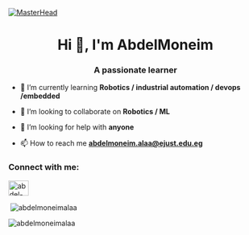 [![MasterHead](https://1.bp.blogspot.com/-7A4WynwLsMw/XbBpCXG8fHI/AAAAAAAAMt4/uOa1bpLskYgrwGbllhSu2SDj_Mig8SXJQCLcBGAsYHQ/s1600/2000_600px.gif)](https://abdelmoneimalaa.io)

<h1 align="center">Hi 👋, I'm AbdelMoneim</h1>
<h3 align="center">A passionate learner</h3>

- 🌱 I’m currently learning **Robotics / industrial automation / devops /embedded**

- 👯 I’m looking to collaborate on **Robotics / ML**

- 🤝 I’m looking for help with **anyone**

- 📫 How to reach me **abdelmoneim.alaa@ejust.edu.eg**

<h3 align="left">Connect with me:</h3>
<p align="left">
<a href="https://linkedin.com/in/abdel-moneim-alaa-8560321b1" target="blank"><img align="center" src="https://raw.githubusercontent.com/rahuldkjain/github-profile-readme-generator/master/src/images/icons/Social/linked-in-alt.svg" alt="abdel-moneim-alaa-8560321b1" height="30" width="40" /></a>
</p>

<p>&nbsp;<img align="center" src="https://github-readme-stats.vercel.app/api?username=abdelmoneimalaa&show_icons=true&locale=en" alt="abdelmoneimalaa" /></p>

<p><img align="center" src="https://github-readme-streak-stats.herokuapp.com/?user=abdelmoneimalaa&" alt="abdelmoneimalaa" /></p>
